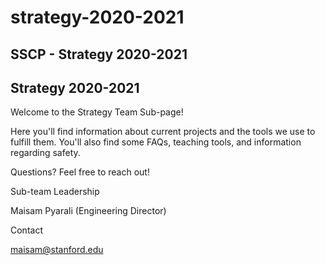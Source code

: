 # strategy-2020-2021

## SSCP - Strategy 2020-2021

## Strategy 2020-2021

Welcome to the Strategy Team Sub-page!&#x20;

Here you'll find information about current projects and the tools we use to fulfill them. You'll also find some FAQs, teaching tools, and information regarding safety.

Questions? Feel free to reach out!

&#x20;Sub-team Leadership

&#x20;Maisam Pyarali (Engineering Director)

&#x20;Contact

maisam@stanford.edu
